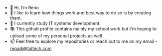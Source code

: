 - 👋 Hi, I’m Reno
- 👀 I like to learn how things work and best way to do so is by creating them. 
- 🌱 I currently study IT systems development.
- 📚 This github profile contains mainly my school work but I'm hoping to upload some of my personal projects as well.
- 📫 Feel free to explore my repositories or reach out to me on my email - repadj@taltech.com

